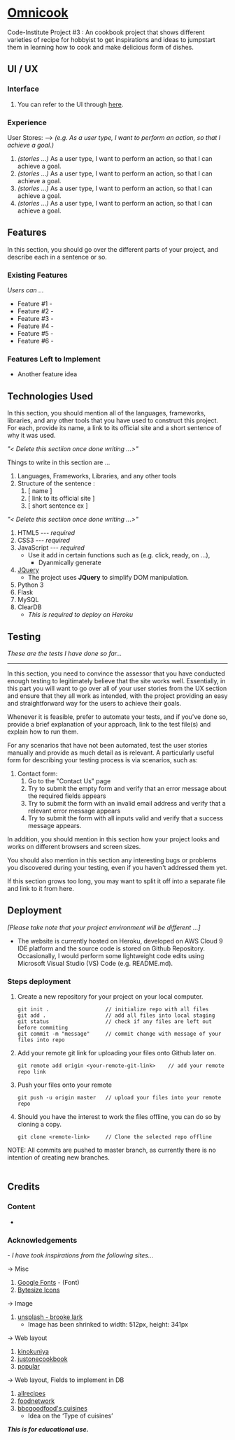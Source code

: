 # [Omnicook](https://naturaldev0.github.io/p3-omnicook/)

Code-Institute Project #3 : An cookbook project that shows different varieties of recipe for hobbyist to get inspirations and ideas to jumpstart them in learning how to cook and make delicious form of dishes.
 
 
## UI / UX

### Interface
1. You can refer to the UI through [here](https://drive.google.com/file/d/15hE_VO6VaOnUheitaI-4sei5_7XlH8Kt/view?usp=sharing).

### Experience
User Stores: --> <i>(e.g. As a user type, I want to perform an action, so that I achieve a goal.)</i>

1. <i>(stories ...)</i> As a user type, I want to perform an action, so that I can achieve a goal.
1. <i>(stories ...)</i> As a user type, I want to perform an action, so that I can achieve a goal.
1. <i>(stories ...)</i> As a user type, I want to perform an action, so that I can achieve a goal.
1. <i>(stories ...)</i> As a user type, I want to perform an action, so that I can achieve a goal.

## Features

In this section, you should go over the different parts of your project, and describe each in a sentence or so.
 
### Existing Features

<i>Users can ...</i>

* Feature #1 - 
* Feature #2 - 
* Feature #3 - 
* Feature #4 - 
* Feature #5 - 
* Feature #6 - 

### Features Left to Implement
- Another feature idea

## Technologies Used

In this section, you should mention all of the languages, frameworks, libraries, and any other tools that you have used to construct this project. For each, provide its name, a link to its official site and a short sentence of why it was used.

<i>"< Delete this sectiion once done writing ...>"</i>

Things to write in this section are ...

1. Languages, Frameworks, Libraries, and any other tools
1. Structure of the sentence :
    1. [ name ]
    1. [ link to its official site ]
    1. [ short sentence ex ]
    
<i>"< Delete this sectiion once done writing ...>"</i>

1. HTML5 --- *required*
1. CSS3 --- *required*
1. JavaScript --- *required*
    * Use it add in certain functions such as (e.g. click, ready, on ...),
        * Dyanmically generate
1. [JQuery](https://jquery.com)
    * The project uses **JQuery** to simplify DOM manipulation.
1. Python 3
1. Flask
1. MySQL
1. ClearDB
    * *This is required to deploy on Heroku*


## Testing

<i>These are the tests I have done so far...</i>
<hr>

In this section, you need to convince the assessor that you have conducted enough testing to legitimately believe that the site works well. Essentially, in this part you will want to go over all of your user stories from the UX section and ensure that they all work as intended, with the project providing an easy and straightforward way for the users to achieve their goals.

Whenever it is feasible, prefer to automate your tests, and if you've done so, provide a brief explanation of your approach, link to the test file(s) and explain how to run them.

For any scenarios that have not been automated, test the user stories manually and provide as much detail as is relevant. A particularly useful form for describing your testing process is via scenarios, such as:

1. Contact form:
    1. Go to the "Contact Us" page
    2. Try to submit the empty form and verify that an error message about the required fields appears
    3. Try to submit the form with an invalid email address and verify that a relevant error message appears
    4. Try to submit the form with all inputs valid and verify that a success message appears.

In addition, you should mention in this section how your project looks and works on different browsers and screen sizes.

You should also mention in this section any interesting bugs or problems you discovered during your testing, even if you haven't addressed them yet.

If this section grows too long, you may want to split it off into a separate file and link to it from here.

## Deployment

<i>[Please take note that your project environment will be different ...]</i>

* The website is currently hosted on Heroku, developed on AWS Cloud 9 IDE platform and the source code is stored on Github Repository. Occasionally, I would perform some lightweight code edits using Microsoft Visual Studio (VS) Code (e.g. README.md).

### Steps deployment

1. Create a new repository for your project on your local computer.
    ```
    git init .                  // initialize repo with all files
    git add .                   // add all files into local staging
    git status                  // check if any files are left out before commiting
    git commit -m "message"     // commit change with message of your files into repo
    ```
2. Add your remote git link for uploading your files onto Github later on.
    ```
    git remote add origin <your-remote-git-link>    // add your remote repo link
    ```
3. Push your files onto your remote
    ```
    git push -u origin master   // upload your files into your remote repo
    ```

4. Should you have the interest to work the files offline, you can do so by cloning a copy.
    ```
    git clone <remote-link>     // Clone the selected repo offline
    ```

NOTE: All commits are pushed to master branch, as currently there is no intention of creating new branches.
<br><br>

## Credits

### Content
* 

### Acknowledgements

<i>- I have took inspirations from the following sites...</i>

→ Misc
1. [Google Fonts](https://fonts.google.com/) - (Font)
2. [Bytesize Icons](https://github.com/danklammer/bytesize-icons)

→ Image
1. [unsplash - brooke lark](https://unsplash.com/photos/4J059aGa5s4)
    * Image has been shrinked to width: 512px, height: 341px

→ Web layout
1. [kinokuniya](https://kinokuniya.com.sg/)
1. [justonecookbook](https://www.justonecookbook.com/)
1. [popular](https://www.popular.com.sg/)

→ Web layout, Fields to implement in DB
1. [allrecipes](https://www.allrecipes.com/)
1. [foodnetwork](https://www.foodnetwork.com/)
1. [bbcgoodfood's cuisines](https://www.bbcgoodfood.com/recipes/category/cuisines)
    * Idea on the ‘Type of cuisines’


***This is for educational use.***
